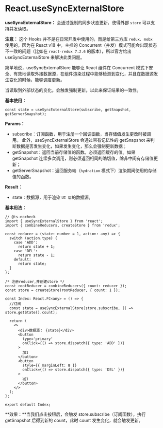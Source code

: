 # React.useSyncExternalStore

**useSyncExternalStore：** 会通过强制的同步状态更新，使得外部 `store` 可以支持并发读取。

**注意：** 这个 Hooks 并不是在日常开发中使用的，而是给第三方库 `redux`、`mobx` 使用的，因为在 React v18 中，主推的 Concurrent（并发）模式可能会出现状态不一致的问题（比如在 `react-redux 7.2.6` 的版本），所以官方给出 useSyncExternalStore 来解决此类问题。

简单地说，useSyncExternalStore 能够让 React 组件在 Concurrent 模式下安全、有效地读取外接数据源，在组件渲染过程中能够检测到变化，并且在数据源发生变化的时候，能够调度更新。

当读取到外部状态的变化，会触发强制更新，以此来保证结果的一致性。

**基本使用：**

```tsx
const state = useSyncExternalStore(subscribe, getSnapshot, getServerSnapshot);
```

**Params：**

- subscribe：订阅函数，用于注册一个回调函数，当存储值发生更改时被调用。 此外，useSyncExternalStore 会通过带有记忆性的 getSnapshot 来判断数据是否发生变化，如果发生变化，那么会强制更新数据；
- getSnapshot：返回当前存储值的函数。必须返回缓存的值。如果 getSnapshot 连续多次调用，则必须返回相同的确切值，除非中间有存储值更新；
- getServerSnapshot：返回服务端（`hydration` 模式下）渲染期间使用的存储值的函数。

**Result：**

- state：数据源，用于渲染 `UI 层`的数据源。

**基本用法：**

```tsx
// @ts-nocheck
import { useSyncExternalStore } from 'react';
import { combineReducers, createStore } from 'redux';

const reducer = (state: number = 1, action: any) => {
  switch (action.type) {
    case 'ADD':
      return state + 1;
    case 'DEL':
      return state - 1;
    default:
      return state;
  }
};

/* 注册reducer,并创建store */
const rootReducer = combineReducers({ count: reducer });
const store = createStore(rootReducer, { count: 1 });

const Index: React.FC<any> = () => {
  //订阅
  const state = useSyncExternalStore(store.subscribe, () => store.getState().count);

  return (
    <>
      <div>数据源： {state}</div>
      <button
        type='primary'
        onClick={() => store.dispatch({ type: 'ADD' })}
      >
        加1
      </button>
      <button
        style={{ marginLeft: 8 }}
        onClick={() => store.dispatch({ type: 'DEL' })}
      >
        减1
      </button>
    </>
  );
};

export default Index;
```

**效果：**当我们点击按钮后，会触发 store.subscribe（订阅函数），执行 getSnapshot 后得到新的 count，此时 count 发生变化，就会触发更新。
